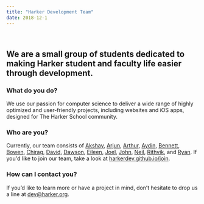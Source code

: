 ```yaml
---
title: "Harker Development Team"
date: 2018-12-1
---
```

<br />

## We are a small group of students dedicated to making Harker student and faculty life easier through development.

### What do you do?
We use our passion for computer science to deliver a wide range of highly optimized and user-friendly projects, including websites and iOS apps, designed for The Harker School community.

### Who are you? 
Currently, our team consists of [Akshay](https://github.com/AkshayM21), [Arjun](https://github.com/dixits1), [Arthur](https://github.com/ArthurJakobsson), [Aydin](https://github.com/atirit), [Bennett](https://github.com/bennettliu), [Bowen](https://github.com/BowenYin), [Chirag](https://github.com/chiragzq), [David](https://github.com/djmcoder), [Dawson](https://github.com/22dawsonc), [Eileen](https://github.com/eileenli1), [Joel](https://github.com/bokken12), [John](https://github.com/jlynch630), [Neil](https://github.com/neilramaswamy), [Rithvik](https://github.com/RithvikP), and [Ryan](https://github.com/rianadon). If you'd like to join our team, take a look at [harkerdev.github.io/join](http://harkerdev.github.io/join).

### How can I contact you?
If you’d like to learn more or have a project in mind, don’t hesitate to drop us a line at [dev@harker.org](mailto:dev@harker.org).
